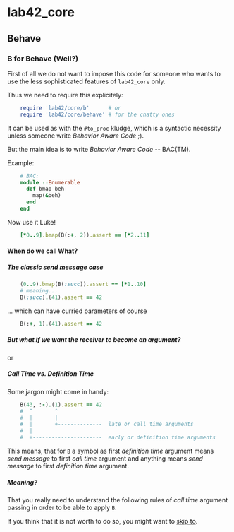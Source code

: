 # lab42\_core

## Behave

### B for Behave (Well?)

First of all we do not want to impose this code for someone who wants to use the less sophisticated features
of `lab42_core` only. 

Thus we need to require this explicitely:

```ruby
    require 'lab42/core/b'      # or
    require 'lab42/core/behave' # for the chatty ones
```

It can be used as with the `#to_proc` kludge, which is a syntactic necessity unless someone
write _Behavior Aware Code_ ;). 

But the main idea is to write _Behavior Aware Code_ -- BAC(TM).

Example:

```ruby
    # BAC:
    module ::Enumerable
      def bmap beh
        map(&beh)
      end
    end
```

Now use it Luke!

```ruby
    [*0..9].bmap(B(:+, 2)).assert == [*2..11]
```

#### When do we call What?

##### The classic _send message_ case

```ruby
    (0..9).bmap(B(:succ)).assert == [*1..10]
    # meaning...
    B(:succ).(41).assert == 42
```

... which can have curried parameters of course

```ruby
    B(:+, 1).(41).assert == 42
```

##### But what if we want the receiver to become an argument?

or

##### Call Time vs. Definition Time

Some jargon might come in handy:

```ruby
    B(43, :-).(1).assert == 42
    #  ^       ^
    #  |       |
    #  |       +--------------  late or call time arguments
    #  |        
    #  +----------------------  early or definition time arguments
```

This means, that for `B` a symbol as first _definition time_ argument means _send message_ to first _call time_ argument 
and anything means
_send message_ to first _definition time_ argument.

##### Meaning?

That you really need to understand the following rules of _call time_ argument passing in order to be able
to apply `B`.

If you think that it is not worth to do so, you might want to [skip to](https://github.com/RobertDober/lab42_core/blob/master/demo/functors.md).
######

